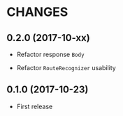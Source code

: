 # CHANGES


## 0.2.0 (2017-10-xx)

* Refactor response `Body`

* Refactor `RouteRecognizer` usability


## 0.1.0 (2017-10-23)

* First release
